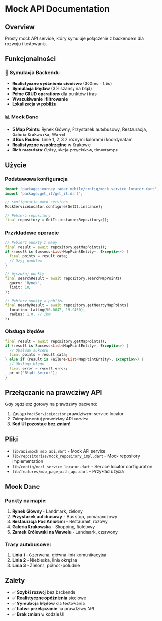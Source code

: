 # Mock API Documentation

## Overview
Prosty mock API service, który symuluje połączenie z backendem dla rozwoju i testowania.

## Funkcjonalności

### 🎯 **Symulacja Backendu**
- **Realistyczne opóźnienia sieciowe** (300ms - 1.5s)
- **Symulacja błędów** (3% szansy na błąd)
- **Pełne CRUD operations** dla punktów i tras
- **Wyszukiwanie i filtrowanie**
- **Lokalizacja w pobliżu**

### 📊 **Mock Dane**
- **5 Map Points**: Rynek Główny, Przystanek autobusowy, Restauracja, Galeria Krakowska, Wawel
- **3 Bus Routes**: Linie 1, 2, 3 z różnymi kolorami i koordynatami
- **Realistyczne współrzędne** w Krakowie
- **Rich metadata**: Opisy, akcje przycisków, timestamps

## Użycie

### Podstawowa konfiguracja
```dart
import 'package:journey_radar_mobile/config/mock_service_locator.dart';
import 'package:get_it/get_it.dart';

// Konfiguracja mock services
MockServiceLocator.configure(GetIt.instance);

// Pobierz repository
final repository = GetIt.instance<Repository>();
```

### Przykładowe operacje
```dart
// Pobierz punkty z mapy
final result = await repository.getMapPoints();
if (result is Success<List<MapPointEntity>, Exception>) {
  final points = result.data;
  // Użyj punktów
}

// Wyszukaj punkty
final searchResult = await repository.searchMapPoints(
  query: 'Rynek',
  limit: 10,
);

// Pobierz punkty w pobliżu
final nearbyResult = await repository.getNearbyMapPoints(
  location: LatLng(50.0647, 19.9450),
  radius: 1.0, // 1km
);
```

### Obsługa błędów
```dart
final result = await repository.getMapPoints();
if (result is Success<List<MapPointEntity>, Exception>) {
  // Obsługa sukcesu
  final points = result.data;
} else if (result is Failure<List<MapPointEntity>, Exception>) {
  // Obsługa błędu
  final error = result.error;
  print('Błąd: $error');
}
```

## Przełączanie na prawdziwy API

Gdy będziesz gotowy na prawdziwy backend:
1. Zastąp `MockServiceLocator` prawdziwym service locator
2. Zaimplementuj prawdziwy API service
3. **Kod UI pozostaje bez zmian!**

## Pliki

- `lib/api/mock_map_api.dart` - Mock API service
- `lib/repositories/mock_repository_impl.dart` - Mock repository implementation
- `lib/config/mock_service_locator.dart` - Service locator configuration
- `lib/features/map_page_with_api.dart` - Przykład użycia

## Mock Dane

### Punkty na mapie:
1. **Rynek Główny** - Landmark, zielony
2. **Przystanek autobusowy** - Bus stop, pomarańczowy
3. **Restauracja Pod Aniołami** - Restaurant, różowy
4. **Galeria Krakowska** - Shopping, fioletowy
5. **Zamek Królewski na Wawelu** - Landmark, czerwony

### Trasy autobusowe:
1. **Linia 1** - Czerwona, główna linia komunikacyjna
2. **Linia 2** - Niebieska, linia okrężna
3. **Linia 3** - Zielona, północ-południe

## Zalety

- ✅ **Szybki rozwój** bez backendu
- ✅ **Realistyczne opóźnienia** sieciowe
- ✅ **Symulacja błędów** dla testowania
- ✅ **Łatwe przełączanie** na prawdziwy API
- ✅ **Brak zmian** w kodzie UI
